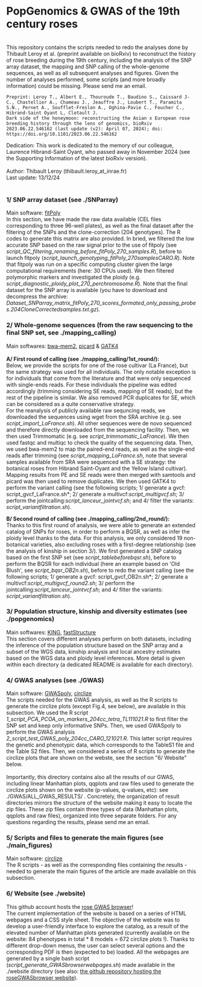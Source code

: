 # PopGenomics & GWAS of the 19th century roses <br>
<br>
This repository contains the scripts needed to redo the analyses done by Thibault Leroy et al. (preprint available on bioRxiv) to reconstruct the history of rose breeding during the 19th century, including the analysis of the SNP array dataset, the mapping and SNP calling of the whole-genome sequences, as well as all subsequent analyses and figures. Given the number of analyses performed, some scripts (and more broadly information) could be missing. Please send me an email.<br>

```
Preprint: Leroy T., Albert E., Thouroude T., Baudino S., Caissard J-C., Chastellier A., Chameau J., Jeauffre J., Loubert T., Paramita S.N., Pernet A., Soufflet-Freslon A., Oghina-Pavie C., Foucher C., Hibrand-Saint Oyant L, Clotault J.
Dark side of the honeymoon: reconstructing the Asian x European rose breeding history through the lens of genomics, bioRxiv 2023.06.22.546162 (last update (v2): April 07, 2024); doi: https://doi.org/10.1101/2023.06.22.546162
```
Dedication: This work is dedicated to the memory of our colleague, Laurence Hibrand-Saint Oyant, who passed away in November 2024 (see the Supporting Information of the latest bioRxiv version).<br>
<br>
Author: Thibault Leroy (thibault.leroy_at_inrae.fr)<br>
Last update: 13/12/24 <br><br>

### 1/ SNP array dataset (see ./SNParray)

Main software: [fitPoly](https://cran.r-project.org/web/packages/fitPoly/index.html) <br>
In this section, we have made the raw data available (CEL files corresponding to three 96-well plates), as well as the final dataset after the filtering of the SNPs and the clone-correction (204 genotypes). The R codes to generate this matrix are also provided. In bried, we filtered the low accurate SNP based on the raw signal prior to the use of fitpoly (see *script_QC_filtering_renaming_before_fitPoly_270_samples.R*), before to launch fitpoly (*script_launch_genotyping_fitPoly_270samplesCARO.R*). Note that fitpoly was run on a specific computing cluster given the large computational requirements (here: 30 CPUs used). We then filtered polymorphic markers and investigated the ploidy (e.g. *script_diagnostic_ploidy_plot_270_perchromosome.R*). Note that the final dataset for the SNP array is available (you have to download and decompress the archive: *Dataset_SNParray_matrix_fitPoly_270_scores_formated_only_passing_probes.204CloneCorrectedsamples.txt.gz*).

### 2/ Whole-genome sequences (from the raw sequencing to the final SNP set, see ./mapping_calling)

Main softwares: [bwa-mem2](https://github.com/bwa-mem2/bwa-mem2), [picard](https://broadinstitute.github.io/picard/) & [GATK4](https://gatk.broadinstitute.org/hc/en-us/articles/360036194592-Getting-started-with-GATK4)<br> <br>
**A/ First round of calling (see ./mapping_calling/1st_round/):**<br>
Below, we provide the scripts for one of the rose cultivar (La France), but the same strategy was used for all individuals. The only notable exception is for individuals that come from the literature and that were only sequenced with single-ends reads. For these individuals the pipeline was edited accordingly (trimming considering SE reads, mapping of SE reads), but the rest of the pipeline is similar. We also removed PCR duplicates for SE, which can be considered as a quite conservative strategy. <br>
For the reanalysis of publicly available raw sequncing reads, we downloaded the sequences using wget from the SRA archive (e.g. see *script_import_LaFrance.sh*). All other sequences were de novo sequenced and therefore directly downloaded from the sequencing facility. Then, we then used Trimmomatic (e.g. see *script_trimmomatic_LaFrance*). We then used fastqc and multiqc to check the quality of the sequencing data. Then, we used bwa-mem2 to map the paired-end reads, as well as the single-end reads after trimming (see *script_mapping_LaFrance.sh*, note that several samples available from SRA were sequenced with a SE strategy: the botanical roses from Hibrand Saint-Oyant and the Yellow Island cultivar). Mapping results from PE and SE reads were then merged with samtools and picard was then used to remove duplicates. We then used GATK4 to perform the variant calling (see the following scripts; 1/ generate a gvcf: script_gvcf_LaFrance.sh*; 2/ generate a multivcf:*script_multigvcf.sh*; 3/ perform the jointcalling:*script_lanceur_jointvcf.sh*; and 4/ filter the variants: *script_variantfiltration.sh*).<br>

**B/ Second round of calling (see ./mapping_calling/2nd_round/):** <br>
Thanks to this first round of analysis, we were able to generate an extended catalog of SNPs for roses, in order to perform a BQSR, as well as infer the ploidy level thanks to the data. For this analysis, we only considered 19 non-botanical varieties, also excluding roses with a first-degree relationship (see the analysis of kinship in section 3/). We first generated a SNP catalog based on the first SNP set (see *script_tablebeforebqsr.sh*), before to perform the BQSR for each individual (here an example based on 'Old Blush', see *script_bqsr_OB2n.sh*), before to redo the variant calling (see the following scripts; 1/ generate a gvcf: script_gvcf_OB2n.sh*; 2/ generate a multivcf:*script_multigvcf_round2.sh*; 3/ perform the jointcalling:*script_lanceur_jointvcf.sh*; and 4/ filter the variants: *script_variantfiltration.sh*). <br>

### 3/ Population structure, kinship and diversity estimates (see ./popgenomics)

Main softwares: [KING](https://www.kingrelatedness.com/), [fastStructure](https://github.com/rajanil/fastStructure)  <br> 
This section covers different analyses perform on both datasets, including the inference of the population structure based on the SNP array and a subset of the WGS data, kinship analysis and local ancestry estimates based on the WGS data and ploidy level inferences. More detail is given within each directory (a dedicated README is available for each directory).<br>

### 4/ GWAS analyses (see ./GWAS)

Main software: [GWASpoly](https://github.com/jendelman/GWASpoly), [circlize](https://jokergoo.github.io/circlize_book/book/) <br>
The scripts needed for the GWAS analysis, as well as the R scripts to generate the circlize plots (except Fig.4, see below), are available in this subsection. We used the R script *1_script_PCA_PCOA_on_markers_204cc_tetra_TL111021.R* to first filter the SNP set and keep only informative SNPs. Then, we used GWASpoly to perform the GWAS analysis *2_script_test_GWAS_poly_204cc_CARO_121021.R*. This latter script requires the genetic and phenotypic data, which corresponds to the TableS1 file and the Table S2 files. Then, we considered a series of R scripts to generate the circlize plots that are shown on the webste, see the section "6/ Website" below. <br><br>
Importantly, this directory contains also all the results of our GWAS, including linear Manhattan plots, qqplots and raw files used to generate the circlize plots shown on the website (p-values, q-values, etc): see ./GWAS/ALL_GWAS_RESULTS/ . Concretely, the organization of result directories mirrors the structure of the website making it easy to locate the zip files. These zip files contain three types of data (Manhattan plots, qqplots and raw files), organized into three separate folders. For any questions regarding the results, please send me an email. <br>

### 5/ Scripts and files to generate the main figures (see ./main_figures)

Main software: [circlize](https://jokergoo.github.io/circlize_book/book/) <br>
The R scripts - as well as the corresponding files containing the results - needed to generate the main figures of the article are made available on this subsection. <br>

### 6/ Website (see ./website)

This github account hosts the [rose GWAS browser](https://rosegwasbrowser.github.io/)!<br>
The current implementation of the website is based on a series of HTML webpages and a CSS style sheet. The objective of the website was to develop a user-friendly interface to explore the catalog, as a result of the elevated number of Manhattan plots generated (currently available on the website: 84 phenotypes in total * 8 models = 672 circlize plots !). Thanks to different drop-down menus, the user can select several options and the corresponding PDF is then (expected to be) loaded. All the webpages are generated by a single bash script (*script_generate_GWASbrowserwebpages.sh*) made available in the ./website directory (see also: [the github repository hosting the roseGWASbrowser website](https://github.com/roseGWASbrowser/rosegwasbrowser.github.io)).<br>
